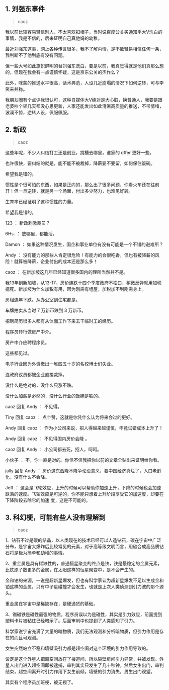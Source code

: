 ## 1. 刘强东事件
> caoz

我以前比较容易轻信别人，不太喜欢扣帽子，当时说百度公关买通知乎大V洗白的事情，我是不信的，后来证明自己真他妈的幼稚。

最近刘强东这事，网上各种传言很多，我不了解内情，是不敢轻易相信任何一条，我判断不了他到底有没有问题。

但一些大号如此旗帜鲜明的替刘强东洗白，要是以前，我真觉得就是他们真那么想的，但现在我会有一点谨慎怀疑，这是京东公关的杰作么？

此外，咪蒙的推送水平很高，话术典范，人设几近崩塌的情况下如何逆转，可与李笑来并称。

我朋友圈有个点评我很认可，这种自媒体大V绝对是大心脏，换普通人，我要是跟老婆吵个架几天都没心思更新，人家还能发出如此清晰高质量的推送，不带情绪，波澜不惊，逆转人设，佩服佩服。

## 2. 新政
> caoz

这些年呢，不少人纠结打工还是创业，跳槽去哪里，谁家的 offer 更好一些。

也许很快，要纠结的就是，能不能不被裁掉，降薪要不要留，如何保住饭碗。

希望我是错的。

惯性是个很可怕的东西，如果是正向的，那么出了很多问题，你看火车还在往前开！但一旦逆转，就是另一个场面，付出多少努力，也难见好转。

生育率已经证明了这种惯性的力量。

希望我是错的。

123 ：  新政刺激裁员？

6Hs. ：  放哪里，都能活。

Damon ：  如果这种情况发生，国企和事业单位有没有可能是一个不错的避难所？ 

Andy ：  没有能力的那些人肯定很危险！有能力的会很吃香，但也有被降薪的风险！就算被降薪，企业付出的成本还是那么多！

caoz ：  在新加坡这几年已经知道很多国内的理所当然并不是。

我13年到新加坡，从13-17，房价连跌十四个季度政府不松口，稍微反弹就用加税摁死。新加坡为什么加税有用，因为刚需有组屋，加税加不到刚需身上。

房租连年下跌。从办公室到住宅都是。

车牌拍卖从当时 7 万新币跌到 3 万新币。

招聘简历很多人都有从体面工作下来去干临时工的经历。

程序员转行做房产中介。

房产中介应聘程序员。

这些都见过。

电子行业因为外资撤出一堆四五十岁的名校博士们失业。

连政府议员都被企业直接裁掉。

没什么是绝对的，没什么只涨不跌。

没什么加薪是必然的，没什么行业的饭碗是铁的。 

caoz 回复 Andy ：  不见得。 

Tiny 回复 caoz ：  点个赞，这就是你凭什么认为将来会过的更好。

Andy 回复 caoz ：  作为小公司来说，招人得越来越谨慎，毕竟试错成本上升了！

Andy 回复 caoz ：  不见得国内房价会降 。

caoz 回复 Andy ：  小公司都去死，招人，呵呵。

小伙子 ：  不，你一直是对的。你信不信我把你以前的文章全贴出来证明给你看。

jally 回复 Andy ：  房价这东西降不降争论没意义，要中国经济真烂了，人口老龄化，没有什么不会降。

Jeff ：  这会是⻜轮效应，上升的时候可以帮助你加速上升，下降的时候也会加速跌落的速度。⻜轮效应是可逆的，你不能只想着上升阶段享受它的加速度，却要在下降阶段去除它的加速 度，这是不可能的。 

## 3. 科幻梗，可能有些人没有理解到
> caoz

1、钻石不过是碳的结晶，以人类现在的技术已经可以人造钻石，碳在宇宙中广泛分布，是宇宙大爆炸后比较常见的元素，对于高等级文明而言，用碳合成高品质钻石将是极为简单和幼稚的事情。

2、重金属是具有稀缺性的，普通恒星聚变的终点是铁，铁是最稳定的金属元素，比铁原子数更多的金属，在太阳这样的恒星聚变中，是不会产生的。

金和铂的来源，一说是超新星爆发，但也有科学家认为超新星爆发不足以生成金和铂这样的金属，只有中子星碰撞才会发生，也就是上次人类侦测到引力波的那个源头。

重金属在宇宙中是稀缺存在，是硬通货的基础。

3、铷磁铁是磁性最强的物质，程序员误以为是磁性，其实是引力效应，前面提到塑料卡片被粘住已经暗示了。后面审判中也提到了人类感知了引力。

科学家说宇宙充满了大量的暗物质，我们无法观测和分析暗物质，但引力作用是存在的而且可观测。

女生突然站立不稳和墙壁吸引力都是超空间对这个环境的引力作用导致的。

设定是这个外星人把超空间放在了楼道间，所以隔壁房间引力异常，并被发现。外星人出门进入超空间即被逮捕，审判其实只发生了几十秒钟。然后女生出门，审判结束，超空间离开时引力作用下女生前倾，墙壁的引力消失，男生出门观望。

其实有个程序员加班梗，被无视了。














